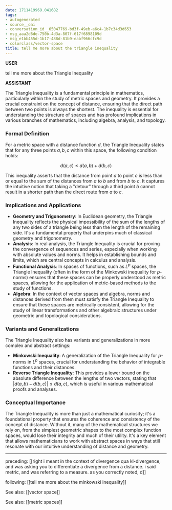 ```yaml
---
date: 1711419969.041682
tags:
- autogenerated
- source__oai
- conversation_id__65047769-bd3f-49eb-a6c4-1b7c34d3d653
- msg_aaa2d6de-750b-4d3a-807f-617f6898109d
- msg_e1bb455d-1b17-488d-81b9-eabf966cfc9d
- colorclass/vector-space
title: tell me more about the triangle inequality
---
```


**USER**

tell me more about the Triangle Inequality


**ASSISTANT**

The Triangle Inequality is a fundamental principle in mathematics, particularly within the study of metric spaces and geometry. It provides a crucial constraint on the concept of distance, ensuring that the direct path between two points is always the shortest. The inequality is essential for understanding the structure of spaces and has profound implications in various branches of mathematics, including algebra, analysis, and topology.

### Formal Definition

For a metric space with a distance function $d$, the Triangle Inequality states that for any three points $a, b, c$ within this space, the following condition holds:

$$
d(a, c) \leq d(a, b) + d(b, c)
$$

This inequality asserts that the distance from point $a$ to point $c$ is less than or equal to the sum of the distances from $a$ to $b$ and from $b$ to $c$. It captures the intuitive notion that taking a "detour" through a third point $b$ cannot result in a shorter path than the direct route from $a$ to $c$.

### Implications and Applications

- **Geometry and Trigonometry**: In Euclidean geometry, the Triangle Inequality reflects the physical impossibility of the sum of the lengths of any two sides of a triangle being less than the length of the remaining side. It's a fundamental property that underpins much of classical geometry and trigonometry.
- **Analysis**: In real analysis, the Triangle Inequality is crucial for proving the convergence of sequences and series, especially when working with absolute values and norms. It helps in establishing bounds and limits, which are central concepts in calculus and analysis.
- **Functional Analysis**: In spaces of functions, such as $L^p$ spaces, the Triangle Inequality (often in the form of the Minkowski inequality for $p$-norms) ensures that these spaces can be properly understood as metric spaces, allowing for the application of metric-based methods to the study of functions.
- **Algebra**: In the context of vector spaces and algebra, norms and distances derived from them must satisfy the Triangle Inequality to ensure that these spaces are metrically consistent, allowing for the study of linear transformations and other algebraic structures under geometric and topological considerations.

### Variants and Generalizations

The Triangle Inequality also has variants and generalizations in more complex and abstract settings:

- **Minkowski Inequality**: A generalization of the Triangle Inequality for $p$-norms in $L^p$ spaces, crucial for understanding the behavior of integrable functions and their distances.
- **Reverse Triangle Inequality**: This provides a lower bound on the absolute difference between the lengths of two vectors, stating that $|d(a, b) - d(b, c)| \leq d(a, c)$, which is useful in various mathematical proofs and analyses.

### Conceptual Importance

The Triangle Inequality is more than just a mathematical curiosity; it's a foundational property that ensures the coherence and consistency of the concept of distance. Without it, many of the mathematical structures we rely on, from the simplest geometric shapes to the most complex function spaces, would lose their integrity and much of their utility. It's a key element that allows mathematicians to work with abstract spaces in ways that still resonate with our intuitive understanding of distance and geometry.


---

preceding: [[right i meant in the context of divergence qua kl-divergence, and was asking you to differentiate a divergence from a distance. i said metric, and was referring to a measure. as you correctly noted, d]]  


following: [[tell me more about the minkowski inequality]]

See also: [[vector space]]


See also: [[metric spaces]]